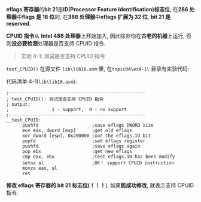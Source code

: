 **eflags 寄存器**的**bit 21**是**ID(Processor Feature Identification)标志位**, 在**286 处理器**中**flags 是 16 位**的, 在**386 处理器**中**eflags 扩展为 32 位**, **bit 21 是 reserved**.

**CPUID 指令**从 **Intel 486 处理器**上开始加入, 因此除非你在**古老的机器**上运行, 否则**没必要检测**处理器是否支持 CPUID 指令.

>实验 4-1: 测试是否支持 CPUID 指令

`test_CPUID()` 在源文件 `lib\lib16.asm` 里, 在`topic04\ex4-1\` 目录有实验代码:

代码清单 4-1(`lib\lib16.asm`):

```assembly
;---------------------------------------------------
; test_CPUID(): 测试是否支持 CPUID 指令
; output:
;                1 - support,  0 - no support
;---------------------------------------------------
__test_CPUID:
      pushfd                    ;save eflags DWORD size
      mov eax, dword [esp]      ;get old eflags
      xor dword [esp], 0x200000 ;xor the eflags.ID bit
      popfd                     ;set eflags register
      pushfd                    ;save eflags again
      pop ebx                   ;get new eflags
      cmp eax, ebx              ;test eflags.ID has been modify
      setnz al                  ;OK！ support CPUID instruction
      movzx eax, al
      ret
```

**修改 eflags 寄存器的 bit 21 标志位(！！！**), 如果**能成功修改**, 就表示支持 CPUID 指令.